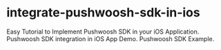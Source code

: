 # integrate-pushwoosh-sdk-in-ios
Easy Tutorial to Implement Pushwoosh SDK in your iOS Application. Pushwoosh SDK integration in iOS App Demo. Pushwoosh SDK Example.
